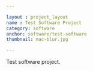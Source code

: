 ```yaml
---

layout : project_layout
name : Test Software Project
category: software
anchor: software/test-software
thumbnail: mac-blur.jpg

---
```


Test software project.
